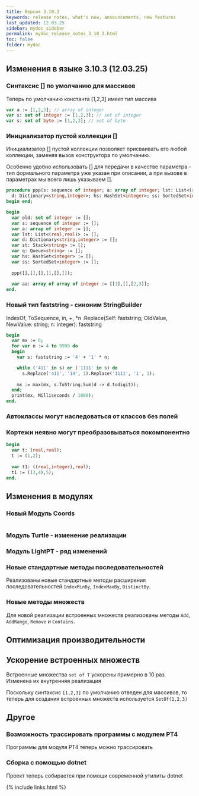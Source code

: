 ```yaml
---
title: Версия 3.10.3
keywords: release notes, what's new, announcements, new features
last_updated: 12.03.25
sidebar: mydoc_sidebar
permalink: mydoc_release_notes_3_10_3.html
toс: false
folder: mydoc
---
```



## Изменения в языке 3.10.3 (12.03.25)

### Синтаксис [] по умолчанию для массивов
Теперь по умолчанию константа [1,2,3] имеет тип массива
```pascal
var a := [1,2,3]; // array of integer
var s: set of integer := [1,2,3]; // set of integer
var s: set of byte := [1,2,3]; // set of byte
```


### Инициализатор пустой коллекции []
Инициализатор [] пустой коллекции позволяет присваивать его любой коллекции, заменяя вызов конструктора по умолчанию.

Особенно удобно использовать [] для передачи в качестве параметра - тип формального параметра уже указан при описании, а при вызове в параметрах мы всего лишь указываем [].
```pascal
procedure ppp(s: sequence of integer; a: array of integer; lst: List<(real,real)>;
  d: Dictionary<string,integer>; hs: HashSet<integer>; ss: SortedSet<integer>);
begin end;

begin
  var old: set of integer := [];
  var s: sequence of integer := [];
  var a: array of integer := [];
  var lst: List<(real,real)> := [];
  var d: Dictionary<string,integer> := [];
  var st: Stack<string> := [];
  var q: Queue<string> := [];
  var hs: HashSet<integer> := [];
  var ss: SortedSet<integer> := [];
  
  ppp([],[],[],[],[],[]);
  
  var aa: array of array of integer := [[1],[],[2,3]];  
end.
```


### Новый тип faststring - синоним StringBuilder
IndexOf, ToSequence, 
in, +, *n
.Replace(Self: faststring; OldValue, NewValue: string; n: integer): faststring

```pascal
begin
  var mx := 0;
  for var n := 4 to 9999 do
  begin
    var s: faststring := '4' + '1' * n;

    while ('411' in s) or ('1111' in s) do
      s.Replace('411', '14', 1).Replace('1111', '1', 1);
    
    mx := max(mx, s.ToString.Sum(d -> d.todigit));
  end;
  print(mx, Milliseconds / 1000);
end.
```

### Автоклассы могут наследоваться от классов без полей

### Кортежи неявно могут преобразовываться покомпонентно
```pascal
begin
  var t: (real,real);
  t := (1,2);
  
  var t1: ((real,integer),real);
  t1 := ((3,4),5);
end.
```

## Изменения в модулях

### Новый Модуль Coords
```pascal

```

### Модуль Turtle - изменение реализации

### Модуль LightPT - ряд изменений

### Новые стандартные методы последовательностей
Реализованы новые стандартные методы расширения последовательностей `IndexMinBy`, `IndexMaxBy`, `DistinctBy`.

### Новые методы множеств
Для новой реализации встроенных множеств реализованы методы `Add`, `AddRange`, `Remove` и `Contains`.

## Оптимизация производительности

## Ускорение встроенных множеств
Встроенные множества `set of T` ускорены примерно в 10 раз. Изменена их внутренняя реализация

Поскольку синтаксис `[1,2,3]` по умолчанию отведен для массивов, то теперь для создания встроенных множеств используется `SetOf(1,2,3)`

## Другое

### Возможность трассировать программы с модулем PT4
Программы для модуля PT4 теперь можно трассировать

### Сборка с помощью dotnet
Проект теперь собирается при помощи современной утилиты dotnet

{% include links.html %}

